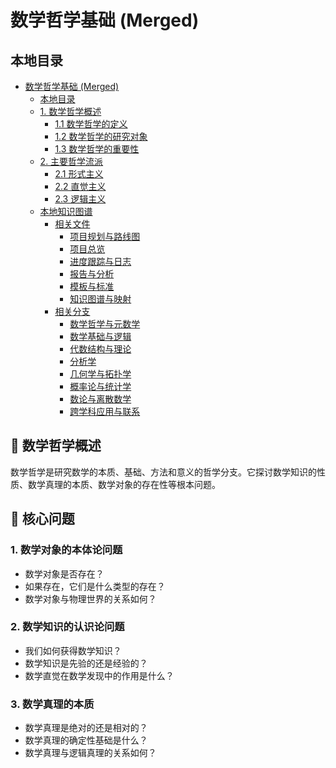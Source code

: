 # 数学哲学基础 (Merged)

## 本地目录

- [数学哲学基础 (Merged)](#数学哲学基础-merged)
  - [本地目录](#本地目录)
  - [1. 数学哲学概述](#1-数学哲学概述)
    - [1.1 数学哲学的定义](#11-数学哲学的定义)
    - [1.2 数学哲学的研究对象](#12-数学哲学的研究对象)
    - [1.3 数学哲学的重要性](#13-数学哲学的重要性)
  - [2. 主要哲学流派](#2-主要哲学流派)
    - [2.1 形式主义](#21-形式主义)
    - [2.2 直觉主义](#22-直觉主义)
    - [2.3 逻辑主义](#23-逻辑主义)
  - [本地知识图谱](#本地知识图谱)
    - [相关文件](#相关文件)
      - [项目规划与路线图](#项目规划与路线图)
      - [项目总览](#项目总览)
      - [进度跟踪与日志](#进度跟踪与日志)
      - [报告与分析](#报告与分析)
      - [模板与标准](#模板与标准)
      - [知识图谱与映射](#知识图谱与映射)
    - [相关分支](#相关分支)
      - [数学哲学与元数学](#数学哲学与元数学)
      - [数学基础与逻辑](#数学基础与逻辑)
      - [代数结构与理论](#代数结构与理论)
      - [分析学](#分析学)
      - [几何学与拓扑学](#几何学与拓扑学)
      - [概率论与统计学](#概率论与统计学)
      - [数论与离散数学](#数论与离散数学)
      - [跨学科应用与联系](#跨学科应用与联系)

## 🧠 数学哲学概述

数学哲学是研究数学的本质、基础、方法和意义的哲学分支。它探讨数学知识的性质、数学真理的本质、数学对象的存在性等根本问题。

## 🎯 核心问题

### 1. 数学对象的本体论问题

- 数学对象是否存在？
- 如果存在，它们是什么类型的存在？
- 数学对象与物理世界的关系如何？

### 2. 数学知识的认识论问题

- 我们如何获得数学知识？
- 数学知识是先验的还是经验的？
- 数学直觉在数学发现中的作用是什么？

### 3. 数学真理的本质

- 数学真理是绝对的还是相对的？
- 数学真理的确定性基础是什么？
- 数学真理与逻辑真理的关系如何？
